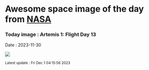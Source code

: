 
# Awesome space image of the day from [NASA](https://api.nasa.gov/)

### Today image : Artemis 1: Flight Day 13
Date : 2023-11-30

![](https://apod.nasa.gov/apod/image/2311/art001e000672-orig1024c.jpg)

<small>Latest update : Fri Dec  1 04:15:56 2023</small>
        